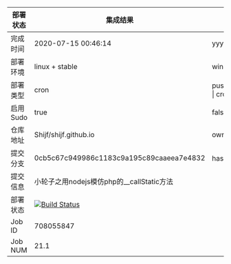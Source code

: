 


部署状态 | 集成结果 | 参考值
---|---|---
完成时间 | 2020-07-15 00:46:14 | yyyy-mm-dd hh:mm:ss
部署环境 | linux + stable | window \| linux + stable
部署类型 | cron | push \| pull_request \| api \| cron
启用Sudo | true | false \| true
仓库地址 | Shijf/shijf.github.io | owner_name/repo_name
提交分支 | 0cb5c67c949986c1183c9a195c89caaeea7e4832 | hash 16位
提交信息 | 小轮子之用nodejs模仿php的__callStatic方法 |
部署状态 | [![Build Status](https://travis-ci.org/Shijf/shijf.github.io.svg?branch=hexo)](https://travis-ci.org/Shijf/shijf.github.io)
Job ID   | 708055847 |
Job NUM  | 21.1 |
